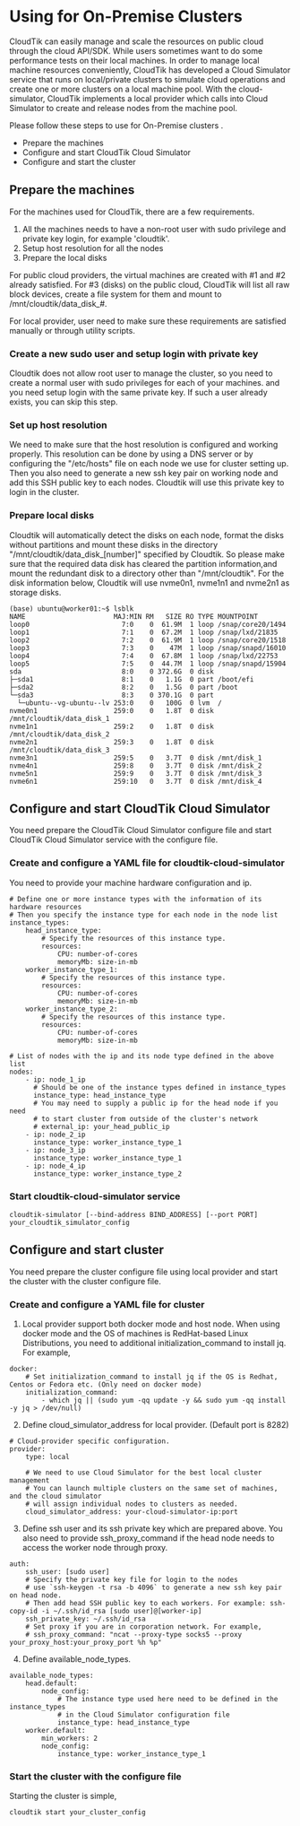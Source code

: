 # Using for On-Premise Clusters
CloudTik can easily manage and scale the resources on public cloud through the cloud API/SDK.
While users sometimes want to do some performance tests on their local machines. 
In order to manage local machine resources conveniently, CloudTik has developed a Cloud Simulator service 
that runs on local/private clusters to simulate cloud operations and create one or more clusters on a local machine pool.
With the cloud-simulator, CloudTik implements a local provider which calls into Cloud Simulator
to create and release nodes from the machine pool.

Please follow these steps to use for On-Premise clusters .

- Prepare the machines
- Configure and start CloudTik Cloud Simulator
- Configure and start the cluster


## Prepare the machines
For the machines used for CloudTik, there are a few requirements. 
1. All the machines needs to have a non-root user with sudo privilege and private key login, for example 'cloudtik'.
2. Setup host resolution for all the nodes
3. Prepare the local disks

For public cloud providers, the virtual machines are created with #1 and #2 already satisfied.
For #3 (disks) on the public cloud, CloudTik will list all raw block devices,
create a file system for them and mount to /mnt/cloudtik/data_disk_#.

For local provider, user need to make sure these requirements are satisfied manually or through
utility scripts.

### Create a new sudo user and setup login with private key
Cloudtik does not allow root user to manage the cluster, 
so you need to create a normal user with sudo privileges for each of your machines.
and you need setup login with the same private key.
If such a user already exists, you can skip this step.


### Set up host resolution
 We need to make sure that the host resolution is configured and working properly. 
 This resolution can be done by using a DNS server or by configuring the "/etc/hosts" file on each node we use for cluster setting up. 
 Then you also need to generate a new ssh key pair on working node and add this SSH public key to each nodes. 
 Cloudtik will use this private key to login in the cluster.


### Prepare local disks
Cloudtik will automatically detect the disks on each node, format the disks without partitions and mount these disks in the directory "/mnt/cloudtik/data_disk_[number]" specified by Cloudtik.
So please make sure that the required data disk has cleared the partition information,and mount the redundant disk to a directory other than "/mnt/cloudtik". 
For the disk information below, Cloudtik will use nvme0n1, nvme1n1 and nvme2n1 as storage disks.
```buildoutcfg
(base) ubuntu@worker01:~$ lsblk
NAME                      MAJ:MIN RM   SIZE RO TYPE MOUNTPOINT
loop0                       7:0    0  61.9M  1 loop /snap/core20/1494
loop1                       7:1    0  67.2M  1 loop /snap/lxd/21835
loop2                       7:2    0  61.9M  1 loop /snap/core20/1518
loop3                       7:3    0    47M  1 loop /snap/snapd/16010
loop4                       7:4    0  67.8M  1 loop /snap/lxd/22753
loop5                       7:5    0  44.7M  1 loop /snap/snapd/15904
sda                         8:0    0 372.6G  0 disk
├─sda1                      8:1    0   1.1G  0 part /boot/efi
├─sda2                      8:2    0   1.5G  0 part /boot
└─sda3                      8:3    0 370.1G  0 part
  └─ubuntu--vg-ubuntu--lv 253:0    0   100G  0 lvm  /
nvme0n1                   259:0    0   1.8T  0 disk /mnt/cloudtik/data_disk_1
nvme1n1                   259:2    0   1.8T  0 disk /mnt/cloudtik/data_disk_2
nvme2n1                   259:3    0   1.8T  0 disk /mnt/cloudtik/data_disk_3
nvme3n1                   259:5    0   3.7T  0 disk /mnt/disk_1
nvme4n1                   259:8    0   3.7T  0 disk /mnt/disk_2
nvme5n1                   259:9    0   3.7T  0 disk /mnt/disk_3
nvme6n1                   259:10   0   3.7T  0 disk /mnt/disk_4

```

## Configure and start CloudTik Cloud Simulator
You need prepare the CloudTik Cloud Simulator configure file and
start CloudTik Cloud Simulator service with the configure file.

### Create and configure a YAML file for cloudtik-cloud-simulator 
You need to provide your machine hardware configuration and ip.
```buildoutcfg
# Define one or more instance types with the information of its hardware resources
# Then you specify the instance type for each node in the node list
instance_types:
    head_instance_type:
        # Specify the resources of this instance type.
        resources:
            CPU: number-of-cores
            memoryMb: size-in-mb
    worker_instance_type_1:
        # Specify the resources of this instance type.
        resources:
            CPU: number-of-cores
            memoryMb: size-in-mb
    worker_instance_type_2:
        # Specify the resources of this instance type.
        resources:
            CPU: number-of-cores
            memoryMb: size-in-mb

# List of nodes with the ip and its node type defined in the above list
nodes:
    - ip: node_1_ip
      # Should be one of the instance types defined in instance_types
      instance_type: head_instance_type
      # You may need to supply a public ip for the head node if you need
      # to start cluster from outside of the cluster's network
      # external_ip: your_head_public_ip
    - ip: node_2_ip
      instance_type: worker_instance_type_1
    - ip: node_3_ip
      instance_type: worker_instance_type_1
    - ip: node_4_ip
      instance_type: worker_instance_type_2

```

### Start cloudtik-cloud-simulator service
```buildoutcfg
cloudtik-simulator [--bind-address BIND_ADDRESS] [--port PORT] your_cloudtik_simulator_config
```


## Configure and start cluster
You need prepare the cluster configure file using local provider and
start the cluster with the cluster configure file.

### Create and configure a YAML file for cluster

1. Local provider support both docker mode and host node. 
When using docker mode and the OS of machines is RedHat-based Linux Distributions, you need to additional initialization_command to install jq.
For example,

```buildoutcfg
docker:
    # Set initialization_command to install jq if the OS is Redhat, Centos or Fedora etc. (Only need on docker mode)
    initialization_command:
	    - which jq || (sudo yum -qq update -y && sudo yum -qq install -y jq > /dev/null) 
```
2. Define cloud_simulator_address for local provider. (Default port is 8282)
```buildoutcfg
# Cloud-provider specific configuration.
provider:
    type: local

    # We need to use Cloud Simulator for the best local cluster management
    # You can launch multiple clusters on the same set of machines, and the cloud simulator
    # will assign individual nodes to clusters as needed.
    cloud_simulator_address: your-cloud-simulator-ip:port
```
3. Define ssh user and its ssh private key which are prepared above.
You also need to provide ssh_proxy_command if the head node needs to access the worker node through proxy.
```buildoutcfg
auth:
    ssh_user: [sudo user]
    # Specify the private key file for login to the nodes
    # use `ssh-keygen -t rsa -b 4096` to generate a new ssh key pair on head node.
    # Then add head SSH public key to each workers. For example: ssh-copy-id -i ~/.ssh/id_rsa [sudo user]@[worker-ip]
    ssh_private_key: ~/.ssh/id_rsa
    # Set proxy if you are in corporation network. For example,
    # ssh_proxy_command: "ncat --proxy-type socks5 --proxy your_proxy_host:your_proxy_port %h %p"

```
4. Define available_node_types. 
```buildoutcfg
available_node_types:
    head.default:
        node_config:
            # The instance type used here need to be defined in the instance_types
            # in the Cloud Simulator configuration file
            instance_type: head_instance_type
    worker.default:
        min_workers: 2
        node_config:
            instance_type: worker_instance_type_1
```

### Start the cluster with the configure file
Starting the cluster is simple,
```buildoutcfg
cloudtik start your_cluster_config
```
